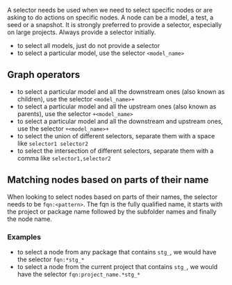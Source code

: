 A selector needs be used when we need to select specific nodes or are asking to do actions on specific nodes. A node can be a model, a test, a seed or a snapshot. It is strongly preferred to provide a selector, especially on large projects. Always provide a selector initially.

- to select all models, just do not provide a selector
- to select a particular model, use the selector `<model_name>`

## Graph operators

- to select a particular model and all the downstream ones (also known as children), use the selector `<model_name>+`
- to select a particular model and all the upstream ones (also known as parents), use the selector `+<model_name>`
- to select a particular model and all the downstream and upstream ones, use the selector `+<model_name>+`
- to select the union of different selectors, separate them with a space like `selector1 selector2`
- to select the intersection of different selectors, separate them with a comma like `selector1,selector2`

## Matching nodes based on parts of their name

When looking to select nodes based on parts of their names, the selector needs to be `fqn:<pattern>`. The fqn is the fully qualified name, it starts with the project or package name followed by the subfolder names and finally the node name.

### Examples

- to select a node from any package that contains `stg_`, we would have the selector `fqn:*stg_*`
- to select a node from the current project that contains `stg_`, we would have the selector `fqn:project_name.*stg_*`
